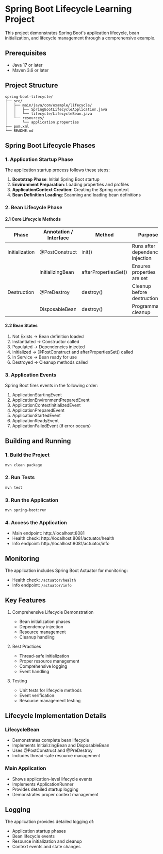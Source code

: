 # Spring Boot Lifecycle Learning Project

This project demonstrates Spring Boot's application lifecycle, bean initialization, and lifecycle management through a comprehensive example.

## Prerequisites

- Java 17 or later
- Maven 3.6 or later

## Project Structure

```
spring-boot-lifecycle/
├── src/
│   ├── main/java/com/example/lifecycle/
│   │   ├── SpringBootLifecycleApplication.java
│   │   └── lifecycle/LifecycleBean.java
│   └── resources/
│       └── application.properties
├── pom.xml
└── README.md
```

## Spring Boot Lifecycle Phases

### 1. Application Startup Phase
The application startup process follows these steps:
1. **Bootstrap Phase**: Initial Spring Boot startup
2. **Environment Preparation**: Loading properties and profiles
3. **ApplicationContext Creation**: Creating the Spring context
4. **Bean Definition Loading**: Scanning and loading bean definitions

### 2. Bean Lifecycle Phase

#### 2.1 Core Lifecycle Methods

| Phase | Annotation / Interface | Method | Purpose |
|-------|----------------------|---------|----------|
| Initialization | @PostConstruct | init() | Runs after dependency injection |
| | InitializingBean | afterPropertiesSet() | Ensures properties are set |
| Destruction | @PreDestroy | destroy() | Cleanup before destruction |
| | DisposableBean | destroy() | Programmatic cleanup |

#### 2.2 Bean States
1. Not Exists → Bean definition loaded
2. Instantiated → Constructor called
3. Populated → Dependencies injected
4. Initialized → @PostConstruct and afterPropertiesSet() called
5. In Service → Bean ready for use
6. Destroyed → Cleanup methods called

### 3. Application Events
Spring Boot fires events in the following order:

1. ApplicationStartingEvent
2. ApplicationEnvironmentPreparedEvent
3. ApplicationContextInitializedEvent
4. ApplicationPreparedEvent
5. ApplicationStartedEvent
6. ApplicationReadyEvent
7. ApplicationFailedEvent (if error occurs)

## Building and Running

### 1. Build the Project
```bash
mvn clean package
```

### 2. Run Tests
```bash
mvn test
```

### 3. Run the Application
```bash
mvn spring-boot:run
```

### 4. Access the Application
- Main endpoint: http://localhost:8081
- Health check: http://localhost:8081/actuator/health
- Info endpoint: http://localhost:8081/actuator/info

## Monitoring

The application includes Spring Boot Actuator for monitoring:
- Health check: `/actuator/health`
- Info endpoint: `/actuator/info`

## Key Features

1. Comprehensive Lifecycle Demonstration
   - Bean initialization phases
   - Dependency injection
   - Resource management
   - Cleanup handling

2. Best Practices
   - Thread-safe initialization
   - Proper resource management
   - Comprehensive logging
   - Event handling

3. Testing
   - Unit tests for lifecycle methods
   - Event verification
   - Resource management testing

## Lifecycle Implementation Details

### LifecycleBean
- Demonstrates complete bean lifecycle
- Implements InitializingBean and DisposableBean
- Uses @PostConstruct and @PreDestroy
- Includes thread-safe resource management

### Main Application
- Shows application-level lifecycle events
- Implements ApplicationRunner
- Provides detailed startup logging
- Demonstrates proper context management

## Logging

The application provides detailed logging of:
- Application startup phases
- Bean lifecycle events
- Resource initialization and cleanup
- Context events and state changes

